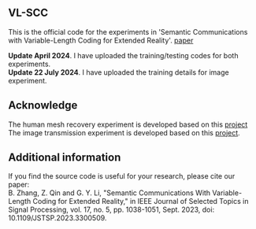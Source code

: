 ## VL-SCC
This is the official code for the experiments in 'Semantic Communications with Variable-Length Coding for Extended Reality'. [paper](https://ieeexplore.ieee.org/document/10198383)

**Update April 2024**. I have uploaded the training/testing codes for both experiments.
<br>
**Update 22 July 2024**. I have uploaded the training details for image experiment.



## Acknowledge
The human mesh recovery experiment is developed based on this [project](https://github.com/russoale/hmr2.0)
<br>
The image transmission experiment is developed based on this [project](https://github.com/kurka/deepJSCC-feedback).

## Additional information
If you find the source code is useful for your research, please cite our paper:  
B. Zhang, Z. Qin and G. Y. Li, "Semantic Communications With Variable-Length Coding for Extended Reality," in IEEE Journal of Selected Topics in Signal Processing, vol. 17, no. 5, pp. 1038-1051, Sept. 2023, doi: 10.1109/JSTSP.2023.3300509.
